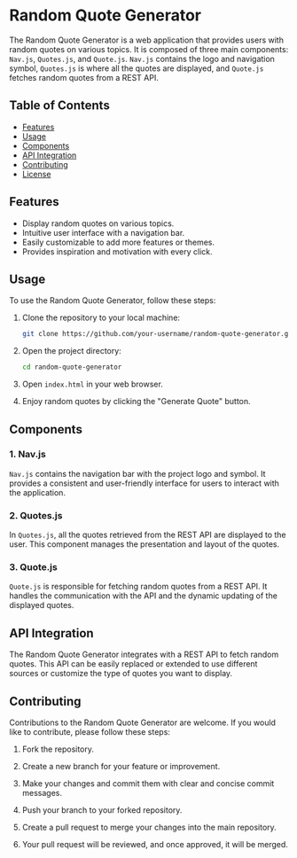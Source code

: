 # Random Quote Generator

The Random Quote Generator is a web application that provides users with random quotes on various topics. It is composed of three main components: `Nav.js`, `Quotes.js`, and `Quote.js`. `Nav.js` contains the logo and navigation symbol, `Quotes.js` is where all the quotes are displayed, and `Quote.js` fetches random quotes from a REST API.

## Table of Contents

- [Features](#features)
- [Usage](#usage)
- [Components](#components)
- [API Integration](#api-integration)
- [Contributing](#contributing)
- [License](#license)

## Features

- Display random quotes on various topics.
- Intuitive user interface with a navigation bar.
- Easily customizable to add more features or themes.
- Provides inspiration and motivation with every click.

## Usage

To use the Random Quote Generator, follow these steps:

1. Clone the repository to your local machine:

   ```bash
   git clone https://github.com/your-username/random-quote-generator.git
   ```

2. Open the project directory:

   ```bash
   cd random-quote-generator
   ```

3. Open `index.html` in your web browser.

4. Enjoy random quotes by clicking the "Generate Quote" button.

## Components

### 1. Nav.js

`Nav.js` contains the navigation bar with the project logo and symbol. It provides a consistent and user-friendly interface for users to interact with the application.

### 2. Quotes.js

In `Quotes.js`, all the quotes retrieved from the REST API are displayed to the user. This component manages the presentation and layout of the quotes.

### 3. Quote.js

`Quote.js` is responsible for fetching random quotes from a REST API. It handles the communication with the API and the dynamic updating of the displayed quotes.

## API Integration

The Random Quote Generator integrates with a REST API to fetch random quotes. This API can be easily replaced or extended to use different sources or customize the type of quotes you want to display.

## Contributing

Contributions to the Random Quote Generator are welcome. If you would like to contribute, please follow these steps:

1. Fork the repository.

2. Create a new branch for your feature or improvement.

3. Make your changes and commit them with clear and concise commit messages.

4. Push your branch to your forked repository.

5. Create a pull request to merge your changes into the main repository.

6. Your pull request will be reviewed, and once approved, it will be merged.

